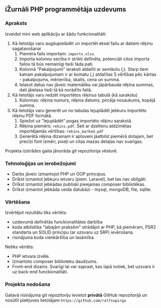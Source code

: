 ## iŽurnāli PHP programmētāja uzdevums

### Apraksts

Izveidot mini web aplikāciju ar šādu funkcionalitāti:

1. Kā lietotājs varu augšupielādēt un importēt eksel failu ar datiem rēķinu sagatavošanai 
   1. Piemēra fails importam: `imports.xlsx`. 
   2. Importa kolonnu secība ir strikti definēta, potenciāli citos importa failos tā būs nemainīgi tieši tāda pati. 
   3. Kolonnā "Pakalpojumi" ieraksti atdalīti ar semikolu (;). Starp tiem katram pakalpojumam ir ar komatu (,) atdalītas 5 vērtības pēc kārtas - pakalpojums, mērienība, skaits, cena un summa.
   4. Ielasot datus nav jāveic matemātika vai jāpārbauda rēķina summas, dati jāielasa tieši tā kā norādīts failā.
2. Kā lietotājs varu redzēt importētos rēķinus tabulā (kā sarakstu)
   1. Kolonnas: rēķina numurs, rēķina datums, pircēja nosaukums, kopējā summa.
3. Kā lietotājs varu ģenerēt un no tabulas lejuplādēt jebkuru importēto rēķinu PDF formātā.
   1. Spiežot uz "lejuplādēt" pogas importēto rēķinu sarakstā. 
   2. Rēķina piemērs: `rekins.pdf`. Šeit ar dzeltenu atdzīmētas importējamās vērtības: `rekins_marked.pdf`
   3. Ģenerētā rēķina dizainam ir aptuveni jāatbilst piemērā dotajam, bet precīzi font izmēri, pixeļi un citas mazas detaļas nav svarīgas. 

Projekta izstrādes gaita jānorāda git repozitorija vēsturē. 

### Tehnoloģijas un ierobežojumi

- Darbs jāveic izmantojot PHP un OOP principus.
- Drīkst izmantot jebkuru ietvaru (piem. Laravel), bet tas nav obligāti.
- Drīkst izmantot jebkādas publiski pieejamas composer bibliotēkas.
- Drīkst izmantot jebkāda veida datubāzi - mysql, mongoDB, file, sqlite. 

### Vērtēšana

Izvērtējot rezultātu tiks vērtēts: 
- uzdevumā definētās funckionalitātes darbība
- koda atbilstība "labajām praksēm" strādājot ar PHP, kā piemēram, PSR2 standarta un SOLID principu (ar uzsvaru uz SRP) ievērošana.
- risinājuma koda vienkāršība un  lasāmība.

Netiks vērtēts: 
- PHP ietvara izvēle.
- Izmantoto composer biblioteku daudzums.
- Front-end dizains. Svarīgi lai var saprast, kas lapā notiek, bet uzsvars ir uz back-end funckionalitāti.


### Projekta nodošana

Gatavā risinājuma git repozitoriju ievietot **privātā** GitHub repozitorijā un nosūtīt piekļuves lietotājam `https://github.com/ralfsspirga`

